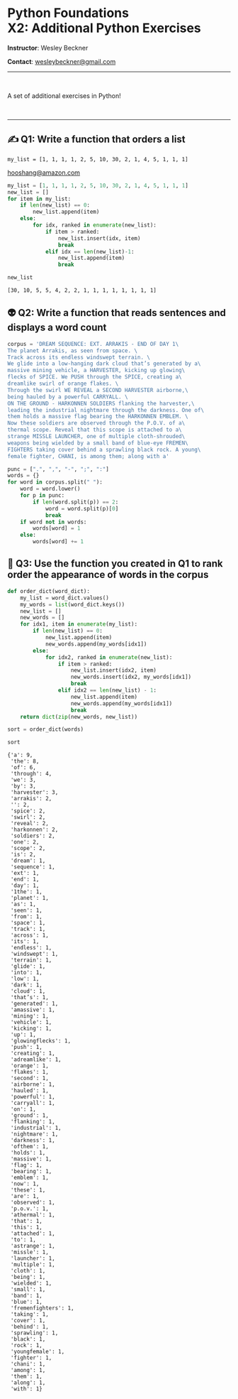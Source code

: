 # Python Foundations <br> X2: Additional Python Exercises

**Instructor**: Wesley Beckner

**Contact**: wesleybeckner@gmail.com

---

<br>


A set of additional exercises in Python!

<br>

---



## ✍️ Q1: Write a function that orders a list

```
my_list = [1, 1, 1, 1, 2, 5, 10, 30, 2, 1, 4, 5, 1, 1, 1]
```

hooshang@amazon.com


```python
my_list = [1, 1, 1, 1, 2, 5, 10, 30, 2, 1, 4, 5, 1, 1, 1]
new_list = []
for item in my_list:
    if len(new_list) == 0:
        new_list.append(item)
    else:
        for idx, ranked in enumerate(new_list):
            if item > ranked:
                new_list.insert(idx, item)
                break
            elif idx == len(new_list)-1:
                new_list.append(item)
                break
```


```python
new_list
```




    [30, 10, 5, 5, 4, 2, 2, 1, 1, 1, 1, 1, 1, 1, 1]



## 👽 Q2: Write a function that reads sentences and displays a word count


```python
corpus = 'DREAM SEQUENCE: EXT. ARRAKIS - END OF DAY 1\
The planet Arrakis, as seen from space. \
Track across its endless windswept terrain. \
We glide into a low-hanging dark cloud that’s generated by a\
massive mining vehicle, a HARVESTER, kicking up glowing\
flecks of SPICE. We PUSH through the SPICE, creating a\
dreamlike swirl of orange flakes. \
Through the swirl WE REVEAL a SECOND HARVESTER airborne,\
being hauled by a powerful CARRYALL. \
ON THE GROUND - HARKONNEN SOLDIERS flanking the harvester,\
leading the industrial nightmare through the darkness. One of\
them holds a massive flag bearing the HARKONNEN EMBLEM. \
Now these soldiers are observed through the P.O.V. of a\
thermal scope. Reveal that this scope is attached to a\
strange MISSLE LAUNCHER, one of multiple cloth-shrouded\
weapons being wielded by a small band of blue-eye FREMEN\
FIGHTERS taking cover behind a sprawling black rock. A young\
female fighter, CHANI, is among them; along with a'
```


```python
punc = [".", ",", "-", ";", ":"]
words = {}
for word in corpus.split(" "):
    word = word.lower()
    for p in punc:
        if len(word.split(p)) == 2:
            word = word.split(p)[0]
            break
    if word not in words:
        words[word] = 1
    else:
        words[word] += 1
```

## 🔀 Q3: Use the function you created in Q1 to rank order the appearance of words in the corpus


```python
def order_dict(word_dict):
    my_list = word_dict.values()
    my_words = list(word_dict.keys())
    new_list = []
    new_words = []
    for idx1, item in enumerate(my_list):
        if len(new_list) == 0:
            new_list.append(item)
            new_words.append(my_words[idx1])
        else:
            for idx2, ranked in enumerate(new_list):
                if item > ranked:
                    new_list.insert(idx2, item)
                    new_words.insert(idx2, my_words[idx1])
                    break
                elif idx2 == len(new_list) - 1:
                    new_list.append(item)
                    new_words.append(my_words[idx1])
                    break
    return dict(zip(new_words, new_list))
```


```python
sort = order_dict(words)
```


```python
sort
```




    {'a': 9,
     'the': 8,
     'of': 6,
     'through': 4,
     'we': 3,
     'by': 3,
     'harvester': 3,
     'arrakis': 2,
     '': 2,
     'spice': 2,
     'swirl': 2,
     'reveal': 2,
     'harkonnen': 2,
     'soldiers': 2,
     'one': 2,
     'scope': 2,
     'is': 2,
     'dream': 1,
     'sequence': 1,
     'ext': 1,
     'end': 1,
     'day': 1,
     '1the': 1,
     'planet': 1,
     'as': 1,
     'seen': 1,
     'from': 1,
     'space': 1,
     'track': 1,
     'across': 1,
     'its': 1,
     'endless': 1,
     'windswept': 1,
     'terrain': 1,
     'glide': 1,
     'into': 1,
     'low': 1,
     'dark': 1,
     'cloud': 1,
     'that’s': 1,
     'generated': 1,
     'amassive': 1,
     'mining': 1,
     'vehicle': 1,
     'kicking': 1,
     'up': 1,
     'glowingflecks': 1,
     'push': 1,
     'creating': 1,
     'adreamlike': 1,
     'orange': 1,
     'flakes': 1,
     'second': 1,
     'airborne': 1,
     'hauled': 1,
     'powerful': 1,
     'carryall': 1,
     'on': 1,
     'ground': 1,
     'flanking': 1,
     'industrial': 1,
     'nightmare': 1,
     'darkness': 1,
     'ofthem': 1,
     'holds': 1,
     'massive': 1,
     'flag': 1,
     'bearing': 1,
     'emblem': 1,
     'now': 1,
     'these': 1,
     'are': 1,
     'observed': 1,
     'p.o.v.': 1,
     'athermal': 1,
     'that': 1,
     'this': 1,
     'attached': 1,
     'to': 1,
     'astrange': 1,
     'missle': 1,
     'launcher': 1,
     'multiple': 1,
     'cloth': 1,
     'being': 1,
     'wielded': 1,
     'small': 1,
     'band': 1,
     'blue': 1,
     'fremenfighters': 1,
     'taking': 1,
     'cover': 1,
     'behind': 1,
     'sprawling': 1,
     'black': 1,
     'rock': 1,
     'youngfemale': 1,
     'fighter': 1,
     'chani': 1,
     'among': 1,
     'them': 1,
     'along': 1,
     'with': 1}


